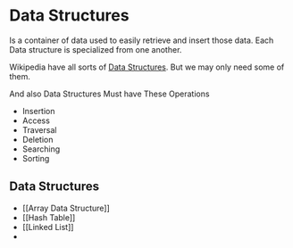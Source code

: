 # Data Structures
Is a container of data used to easily retrieve and insert those data. Each Data structure is specialized from one another. 

Wikipedia have all sorts of [Data Structures](https://en.wikipedia.org/wiki/List_of_data_structures). But we may only need some of them.

And also Data Structures Must have These Operations
- Insertion
- Access
- Traversal
- Deletion
- Searching
- Sorting


## Data Structures
- [[Array Data Structure]]
- [[Hash Table]]
- [[Linked List]]
- 
